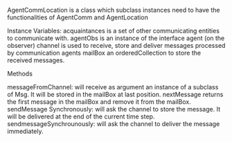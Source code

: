 AgentCommLocation is a class which subclass instances need to have the functionalities of AgentComm and AgentLocation

Instance Variables:
	acquaintances	<IndexedSet>	is a set of other communicating entities to communicate with.
	agentObs	<AgentObs>	is an instance of the interface agent (on the observer)
	channel	<Channel>	is used to receive, store and deliver messages processed by communication agents
	mailBox	<OrderedCollection>	an orderedCollection to store the received messages.

Methods

messageFromChannel: will receive as argument an instance of a subclass of Msg. It will be stored in the mailBox at last position.
nextMessage returns the first message in the mailBox and remove it from the mailBox.
sendMessage Synchronously: will ask the channel to store the message. It will be delivered at the end of the current time step.
sendmessageSynchrounously: will ask the channel to deliver the message immediately.

